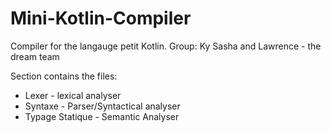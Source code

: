 # Mini-Kotlin-Compiler

Compiler for the langauge petit Kotlin. Group: Ky Sasha and Lawrence - the dream team

Section contains the files:

* Lexer  - lexical analyser
* Syntaxe - Parser/Syntactical analyser
* Typage Statique - Semantic Analyser

